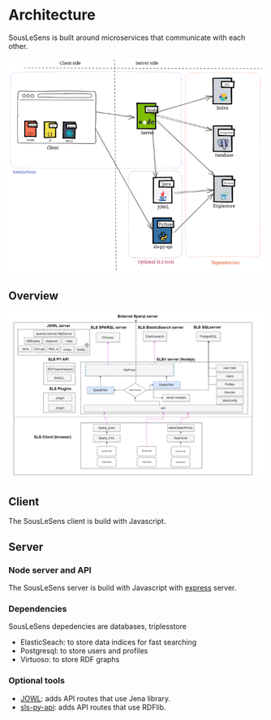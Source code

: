 # Architecture

SousLeSens is built around microservices that communicate with each other.

![image](./images/architecture.png)

## Overview

![image](./images/schema.png)

## Client

The SousLeSens client is build with Javascript.

## Server

### Node server and API

The SousLeSens server is build with Javascript with [express](https://expressjs.com/)
server.

### Dependencies

SousLeSens depedencies are databases, triplesstore

- ElasticSeach: to store data indices for fast searching
- Postgresql: to store users and profiles
- Virtuoso: to store RDF graphs

### Optional tools

- [JOWL](https://github.com/souslesens/jowl): adds API routes that use Jena library.
- [sls-py-api](https://github.com/souslesens/sls-py-api): adds API routes that use RDFlib.
